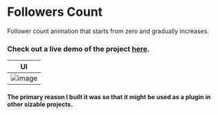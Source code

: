 # Followers Count
Follower count animation that starts from zero and gradually increases.

### Check out a live demo of the project [here](https://khaledelhannat.github.io/followers-count/).

|               UI      | 
| ----------------------------------- | 
| ![image](https://github.com/khaledelhannat/followers-count/assets/76536316/a468e5a4-dc88-4eaf-ba1d-9b91ee046a47) |

#### The primary reason I built it was so that it might be used as a plugin in other sizable projects.
